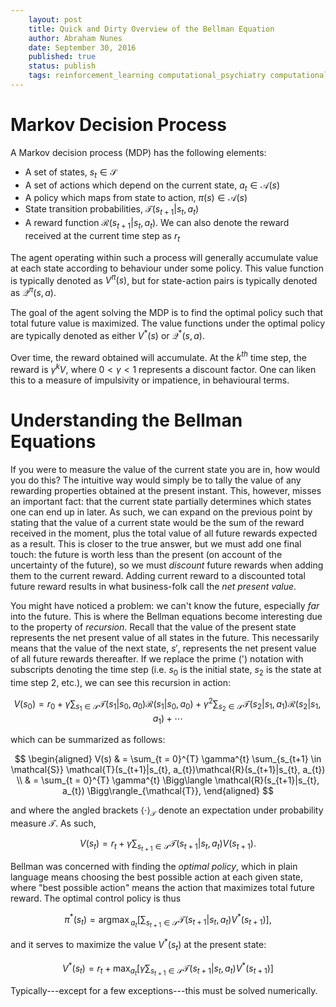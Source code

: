 ```yaml
---
    layout: post
    title: Quick and Dirty Overview of the Bellman Equation
    author: Abraham Nunes
    date: September 30, 2016
    published: true
    status: publish
    tags: reinforcement_learning computational_psychiatry computational_neuroscience
---
```


<script type="text/x-mathjax-config">
MathJax.Hub.Config({
  tex2jax: {inlineMath: [['$','$'], ['\\(','\\)']]}
});
</script>
<script type="text/javascript"
  src="https://cdn.mathjax.org/mathjax/latest/MathJax.js?config=TeX-AMS-MML_HTMLorMML">
</script>

# Markov Decision Process

A Markov decision process (MDP) has the following elements:

- A set of states, $s_t \in \mathcal{S}$
- A set of actions which depend on the current state, $a_t \in \mathcal{A}(s)$
- A policy which maps from state to action, $\pi(s) \in \mathcal{A}(s)$
- State transition probabilities, $\mathcal{T} (s_{t+1} | s_t, a_t)$
- A reward function $\mathcal{R} (s_{t+1} | s_t, a_t)$. We can also denote the reward received at the current time step as $r_t$

The agent operating within such a process will generally accumulate value at each state according to behaviour under some policy. This value function is typically denoted as $V^{\pi}(s)$, but for state-action pairs is typically denoted as $\mathcal{Q}^{\pi}(s, a)$.

The goal of the agent solving the MDP is to find the optimal policy such that total future value is maximized. The value functions under the optimal policy are typically denoted as either $V^\ast (s)$ or $\mathcal{Q}^\ast (s, a)$.

Over time, the reward obtained will accumulate. At the $k^{th}$ time step, the reward is $\gamma^{k} V$, where $0 < \gamma < 1$ represents a discount factor. One can liken this to a measure of impulsivity or impatience, in behavioural terms.

# Understanding the Bellman Equations

If you were to measure the value of the current state you are in, how would you do this? The intuitive way would simply be to tally the value of any rewarding properties obtained at the present instant. This, however, misses an important fact: that the current state partially determines which states one can end up in later. As such, we can expand on the previous point by stating that the value of a current state would be the sum of the reward received in the moment, plus the total value of all future rewards expected as a result. This is closer to the true answer, but we must add one final touch: the future is worth less than the present (on account of the uncertainty of the future), so we must _discount_ future rewards when adding them to the current reward. Adding current reward to a discounted total future reward results in what business-folk call the _net present value_.

You might have noticed a problem: we can't know the future, especially _far_ into the future. This is where the Bellman equations become interesting due to the property of _recursion_. Recall that the value of the present state represents the net present value of all states in the future. This necessarily means that the value of the next state, $s'$, represents the net present value of all future rewards thereafter. If we replace the prime (') notation with subscripts denoting the time step (i.e. $s_{0}$ is the initial state, $s_{2}$ is the state at time step 2, etc.), we can see this recursion in action:

$$
\begin{equation}
V(s_{0}) = r_{0} +
\gamma \sum_{s_{1} \in \mathcal{S}} \mathcal{T}(s_{1}|s_{0}, a_{0})\mathcal{R}(s_{1}|s_{0}, a_{0}) +
\gamma^{2} \sum_{s_{2} \in \mathcal{S}} \mathcal{T}(s_{2}|s_{1}, a_{1})\mathcal{R}(s_{2}|s_{1}, a_{1}) + \cdots
\end{equation}
$$

which can be summarized as follows:

$$
\begin{aligned}
V(s) & = \sum_{t = 0}^{T} \gamma^{t} \sum_{s_{t+1} \in \mathcal{S}} \mathcal{T}(s_{t+1}|s_{t}, a_{t})\mathcal{R}(s_{t+1}|s_{t}, a_{t}) \\
	 & = \sum_{t = 0}^{T} \gamma^{t} \Bigg\langle \mathcal{R}(s_{t+1}|s_{t}, a_{t}) \Bigg\rangle_{\mathcal{T}},
\end{aligned}
$$

and where the angled brackets $\langle \cdot \rangle_{\mathcal{T}}$ denote an expectation under probability measure $\mathcal{T}$. As such,

$$
\begin{equation}
V(s_{t}) = r_{t} +
\gamma \sum_{s_{t+1} \in \mathcal{S}} \mathcal{T}(s_{t+1}|s_{t}, a_{t})V(s_{t+1}).
\end{equation}
$$

Bellman was concerned with finding the _optimal policy_, which in plain language means choosing the best possible action at each given state, where "best possible action" means the action that maximizes total future reward. The optimal control policy is thus

$$
\begin{equation}
\pi^\ast (s_{t}) = {\mathrm{arg} \max}_{a_{t}} \Bigg[\sum_{s_{t+1} \in \mathcal{S}} \mathcal{T}(s_{t+1}|s_{t}, a_{t})V^\ast(s_{t+1}) \Bigg] ,
\end{equation}
$$

and it serves to maximize the value $V^{*}(s_{t})$ at the present state:

$$
V^\ast(s_{t}) = r_{t} + \max_{a_{t}} \Bigg[\gamma \sum_{s_{t+1} \in \mathcal{S}} \mathcal{T}(s_{t+1}|s_{t}, a_{t})V^\ast(s_{t+1}) \Bigg]
$$

Typically---except for a few exceptions---this must be solved numerically.
